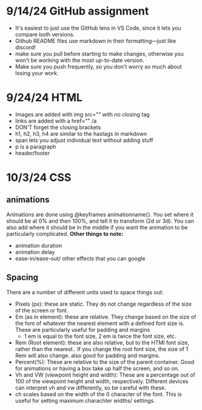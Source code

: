 # 9/14/24 GitHub assignment
- It's easiest to just use the GitHub lens in VS Code, since it lets you compare both versions. 
- Github README files use markdown in their formatting—just like discord!
- make sure you pull before starting to make changes, otherwise you won't be working with the most up-to-date version.
- Make sure you push frequently, so you don't worry so much about losing your work.

# 9/24/24 HTML
- Images are added with img src="" with no closing tag
- links are added with a href="" /a
- DON'T forget the closing brackets
- h1, h2, h3, h4 are similar to the hastags in markdown
- span lets you adjust individual text without adding stuff
- p is a paragraph
- header/footer

# 10/3/24 CSS
## animations
Animations are done using @keyframes animationname{}. You set where it should be at 0% and then 100%, and tell it to transform (2d or 3d). You can also add where it should be in the middle if you want the animation to be particularly complicated.
**Other things to note:**
 - animation duration
 - animation delay
 - ease-in/ease-out/ other effects that you can google

## Spacing
There are a number of different units used to space things out:
 - Pixels (px): these are static. They do not change regardless of the size of the screen or font.
 - Em (as in element): these are relative. They change based on the size of the font of whatever the nearest element with a defined font size is. These are particularly useful for padding and margins
    - 1 em is equal to the font size, 2 em is twice the font size, etc.
 - Rem (Root element): these are also relative, but to the HTMl font size, rather than the nearest.. If you change the root font size, the size of 1 Rem will also change. also good for padding and margins.
 - Percent(%): These are relative to the size of the parent container. Good for animations or having a box take up half the screen, and so on.
 - Vh and VW (viewpoint height and width): These are a percentage out of 100 of the viewpoint height and width, respectively. Different devices can interpret vh and vw differently, so be careful with these.
 - ch scales based on the width of the 0 character of the font. This is useful for setting maximum charachter widths/ settings.
